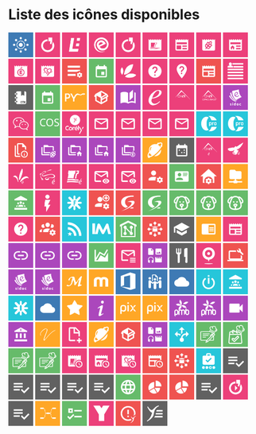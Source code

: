 # Liste des icônes disponibles

<img src="./icons/AccesOAE_RECIA.svg" alt="AccesOAE_RECIA" title="AccesOAE_RECIA" width="50" height="50" >
<img src="./icons/accueil-cfa.svg" alt="accueil-cfa" title="accueil-cfa" width="50" height="50" >
<img src="./icons/accueil-clg28.svg" alt="accueil-clg28" title="accueil-clg28" width="50" height="50" >
<img src="./icons/accueil-clg37.svg" alt="accueil-clg37" title="accueil-clg37" width="50" height="50" >
<img src="./icons/accueil-lycees.svg" alt="accueil-lycees" title="accueil-lycees" width="50" height="50" >
<img src="./icons/ActualitesCD37.svg" alt="ActualitesCD37" title="ActualitesCD37" width="50" height="50" >
<img src="./icons/ActualitesCollectivite.svg" alt="ActualitesCollectivite" title="ActualitesCollectivite" width="50" height="50" >
<img src="./icons/ActualitesDRAAF.svg" alt="ActualitesDRAAF" title="ActualitesDRAAF" width="50" height="50" >
<img src="./icons/ActualitesEtab.svg" alt="ActualitesEtab" title="ActualitesEtab" width="50" height="50" >
<img src="./icons/ActualitesRectorat.svg" alt="ActualitesRectorat" title="ActualitesRectorat" width="50" height="50" >
<img src="./icons/ActualitesRegion.svg" alt="ActualitesRegion" title="ActualitesRegion" width="50" height="50" >
<img src="./icons/AdminListesDiffusion.svg" alt="AdminListesDiffusion" title="AdminListesDiffusion" width="50" height="50" >
<img src="./icons/AgendaKronolith.svg" alt="AgendaKronolith" title="AgendaKronolith" width="50" height="50" >
<img src="./icons/agrilocal18.svg" alt="agrilocal18" title="agrilocal18" width="50" height="50" >
<img src="./icons/AidePortailENT.svg" alt="AidePortailENT" title="AidePortailENT" width="50" height="50" >
<img src="./icons/aidesInfosCFA.svg" alt="aidesInfosCFA" title="aidesInfosCFA" width="50" height="50" >
<img src="./icons/AnnoncesRECIA.svg" alt="AnnoncesRECIA" title="AnnoncesRECIA" width="50" height="50" >
<img src="./icons/annuaire.svg" alt="annuaire" title="annuaire" width="50" height="50" >
<img src="./icons/CahierTexte.svg" alt="CahierTexte" title="CahierTexte" width="50" height="50" >
<img src="./icons/calendar.svg" alt="calendar" title="calendar" width="50" height="50" >
<img src="./icons/CAPYTALE.svg" alt="CAPYTALE" title="CAPYTALE" width="50" height="50" >
<img src="./icons/Catalogue_OPSI.svg" alt="Catalogue_OPSI" title="Catalogue_OPSI" width="50" height="50" >
<img src="./icons/catalogueRessources.svg" alt="catalogueRessources" title="catalogueRessources" width="50" height="50" >
<img src="./icons/CD18extranet.svg" alt="CD18extranet" title="CD18extranet" width="50" height="50" >
<img src="./icons/CD18outilsAgents.svg" alt="CD18outilsAgents" title="CD18outilsAgents" width="50" height="50" >
<img src="./icons/CD18PortailUsager.svg" alt="CD18PortailUsager" title="CD18PortailUsager" width="50" height="50" >
<img src="./icons/CDITheresePlaniol.svg" alt="CDITheresePlaniol" title="CDITheresePlaniol" width="50" height="50" >
<img src="./icons/chat.svg" alt="chat" title="chat" width="50" height="50" >
<img src="./icons/COS.svg" alt="COS" title="COS" width="50" height="50" >
<img src="./icons/Corely.svg" alt="Corely" title="Corely" width="50" height="50" >
<img src="./icons/CourrielAcademique.svg" alt="CourrielAcademique" title="CourrielAcademique" width="50" height="50" >
<img src="./icons/CourrielEducagri.svg" alt="CourrielEducagri" title="CourrielEducagri" width="50" height="50" >
<img src="./icons/CourrielEleves.svg" alt="CourrielEleves" title="CourrielEleves" width="50" height="50" >
<img src="./icons/CourrielRECIA.svg" alt="CourrielRECIA" title="CourrielRECIA" width="50" height="50" >
<img src="./icons/CPRO-STI.svg" alt="CPRO-STI" title="CPRO-STI" width="50" height="50" >
<img src="./icons/CPRO.svg" alt="CPRO" title="CPRO" width="50" height="50" >
<img src="./icons/DocENT.svg" alt="DocENT" title="DocENT" width="50" height="50" >
<img src="./icons/DocumentsDRAAF.svg" alt="DocumentsDRAAF" title="DocumentsDRAAF" width="50" height="50" >
<img src="./icons/DocumentsEtab.svg" alt="DocumentsEtab" title="DocumentsEtab" width="50" height="50" >
<img src="./icons/DocumentsCollectivite.svg" alt="DocumentsCollectivite" title="DocumentsCollectivite" width="50" height="50" >
<img src="./icons/DocumentsRectorat.svg" alt="DocumentsRectorat" title="DocumentsRectorat" width="50" height="50" >
<img src="./icons/EchoSpheres.svg" alt="EchoSpheres" title="EchoSpheres" width="50" height="50" >
<img src="./icons/EDT.svg" alt="EDT" title="EDT" width="50" height="50" >
<img src="./icons/EducationCher.svg" alt="EducationCher" title="EducationCher" width="50" height="50" >
<img src="./icons/EducationIndre.svg" alt="EducationIndre" title="EducationIndre" width="50" height="50" >
<img src="./icons/EducationLoiret.svg" alt="EducationLoiret" title="EducationLoiret" width="50" height="50" >
<img src="./icons/EducationLoirEtCher.svg" alt="EducationLoirEtCher" title="EducationLoirEtCher" width="50" height="50" >
<img src="./icons/EducationTouraine.svg" alt="EducationTouraine" title="EducationTouraine" width="50" height="50" >
<img src="./icons/email-preview-clg37.svg" alt="email-preview-clg37" title="email-preview-clg37" width="50" height="50" >
<img src="./icons/email-preview-netocentre.svg" alt="email-preview-netocentre" title="email-preview-netocentre" width="50" height="50" >
<img src="./icons/ESCO-GLC.svg" alt="ESCO-GLC" title="ESCO-GLC" width="50" height="50" >
<img src="./icons/ESCO-MCE.svg" alt="ESCO-MCE" title="ESCO-MCE" width="50" height="50" >
<img src="./icons/ESCO-ParamEtab.svg" alt="ESCO-ParamEtab" title="ESCO-ParamEtab" width="50" height="50" >
<img src="./icons/esup-filemanager.svg" alt="esup-filemanager" title="esup-filemanager" width="50" height="50" >
<img src="./icons/eurecia.svg" alt="eurecia" title="eurecia" width="50" height="50" >
<img src="./icons/FlashInfoEtab.svg" alt="FlashInfoEtab" title="FlashInfoEtab" width="50" height="50" >
<img src="./icons/Folios.svg" alt="Folios" title="Folios" width="50" height="50" >
<img src="./icons/GLC.svg" alt="GLC" title="GLC" width="50" height="50" >
<img src="./icons/glpi.svg" alt="glpi" title="glpi" width="50" height="50" >
<img src="./icons/GLPI.svg" alt="GLPI" title="GLPI" width="50" height="50" >
<img src="./icons/GRR2_CFA.svg" alt="GRR2_CFA" title="GRR2_CFA" width="50" height="50" >
<img src="./icons/GRR2_netocentre.svg" alt="GRR2_netocentre" title="GRR2_netocentre" width="50" height="50" >
<img src="./icons/GRR_JCoeurEleves.svg" alt="GRR_JCoeurEleves" title="GRR_JCoeurEleves" width="50" height="50" >
<img src="./icons/HelpInfo.svg" alt="HelpInfo" title="HelpInfo" width="50" height="50" >
<img src="./icons/I2Grouper-UI.svg" alt="I2Grouper-UI" title="I2Grouper-UI" width="50" height="50" >
<img src="./icons/infosEtoile.svg" alt="infosEtoile" title="infosEtoile" width="50" height="50" >
<img src="./icons/InstantsMetiers.svg" alt="InstantsMetiers" title="InstantsMetiers" width="50" height="50" >
<img src="./icons/Intranet.svg" alt="Intranet" title="Intranet" width="50" height="50" >
<img src="./icons/ITSM.svg" alt="ITSM" title="ITSM" width="50" height="50" >
<img src="./icons/ItsTours_VieEtudiante.svg" alt="ItsTours_VieEtudiante" title="ItsTours_VieEtudiante" width="50" height="50" >
<img src="./icons/LEA.svg" alt="LEA" title="LEA" width="50" height="50" >
<img src="./icons/LettreActualites.svg" alt="LettreActualites" title="LettreActualites" width="50" height="50" >
<img src="./icons/LiensEdutiles.svg" alt="LiensEdutiles" title="LiensEdutiles" width="50" height="50" >
<img src="./icons/LiensUtilAgri.svg" alt="LiensUtilAgri" title="LiensUtilAgri" width="50" height="50" >
<img src="./icons/liensUtilesCFA.svg" alt="liensUtilesCFA" title="liensUtilesCFA" width="50" height="50" >
<img src="./icons/Limesurvey.svg" alt="Limesurvey" title="Limesurvey" width="50" height="50" >
<img src="./icons/ListesDiffusion.svg" alt="ListesDiffusion" title="ListesDiffusion" width="50" height="50" >
<img src="./icons/Mediacentre.svg" alt="Mediacentre" title="Mediacentre" width="50" height="50" >
<img src="./icons/menuCantine.svg" alt="menuCantine" title="menuCantine" width="50" height="50" >
<img src="./icons/MessageAccueilWoC.svg" alt="MessageAccueilWoC" title="MessageAccueilWoC" width="50" height="50" >
<img src="./icons/MILycees.svg" alt="MILycees" title="MILycees" width="50" height="50" >
<img src="./icons/MonCDIPLCourier.svg" alt="MonCDIPLCourier" title="MonCDIPLCourier" width="50" height="50" >
<img src="./icons/MonCDI.svg" alt="MonCDI" title="MonCDI" width="50" height="50" >
<img src="./icons/MonDesk.svg" alt="MonDesk" title="MonDesk" width="50" height="50" >
<img src="./icons/MoodleMu.svg" alt="MoodleMu" title="MoodleMu" width="50" height="50" >
<img src="./icons/MSOffice.svg" alt="MSOffice" title="MSOffice" width="50" height="50" >
<img src="./icons/MyPads.svg" alt="MyPads" title="MyPads" width="50" height="50" >
<img src="./icons/Nextcloud.svg" alt="Nextcloud" title="Nextcloud" width="50" height="50" >
<img src="./icons/OBII.svg" alt="OBII" title="OBII" width="50" height="50" >
<img src="./icons/OffresStages45.svg" alt="OffresStages45" title="OffresStages45" width="50" height="50" >
<img src="./icons/OnisepServices.svg" alt="OnisepServices" title="OnisepServices" width="50" height="50" >
<img src="./icons/OwnCloud_RECIA.svg" alt="OwnCloud_RECIA" title="OwnCloud_RECIA" width="50" height="50" >
<img src="./icons/pearltrees.svg" alt="pearltrees" title="pearltrees" width="50" height="50" >
<img src="./icons/PIA.svg" alt="PIA" title="PIA" width="50" height="50" >
<img src="./icons/pix-externe.svg" alt="pix-externe" title="pix-externe" width="50" height="50" >
<img src="./icons/pix.svg" alt="pix" title="pix" width="50" height="50" >
<img src="./icons/PMB_LesCharmilles.svg" alt="PMB_LesCharmilles" title="PMB_LesCharmilles" width="50" height="50" >
<img src="./icons/PMB.svg" alt="PMB" title="PMB" width="50" height="50" >
<img src="./icons/pod.svg" alt="pod" title="pod" width="50" height="50" >
<img src="./icons/PortailArenA.svg" alt="PortailArenA" title="PortailArenA" width="50" height="50" >
<img src="./icons/projetVoltaire-ITSTours.svg" alt="projetVoltaire-ITSTours" title="projetVoltaire-ITSTours" width="50" height="50" >
<img src="./icons/PublicationContenus.svg" alt="PublicationContenus" title="PublicationContenus" width="50" height="50" >
<img src="./icons/Pydio36.svg" alt="Pydio36" title="Pydio36" width="50" height="50" >
<img src="./icons/referentielLogicielsColleges.svg" alt="referentielLogicielsColleges" title="referentielLogicielsColleges" width="50" height="50" >
<img src="./icons/RessourcesNumeriques.svg" alt="RessourcesNumeriques" title="RessourcesNumeriques" width="50" height="50" >
<img src="./icons/RessourcesOrientationLycees.svg" alt="RessourcesOrientationLycees" title="RessourcesOrientationLycees" width="50" height="50" >
<img src="./icons/RestoGest.svg" alt="RestoGest" title="RestoGest" width="50" height="50" >
<img src="./icons/RestoResa.svg" alt="RestoResa" title="RestoResa" width="50" height="50" >
<img src="./icons/RestoSuiviTarif.svg" alt="RestoSuiviTarif" title="RestoSuiviTarif" width="50" height="50" >
<img src="./icons/RestoTarif.svg" alt="RestoTarif" title="RestoTarif" width="50" height="50" >
<img src="./icons/ResumeActualitesCD37.svg" alt="ResumeActualitesCD37" title="ResumeActualitesCD37" width="50" height="50" >
<img src="./icons/ResumeActualitesEtab.svg" alt="ResumeActualitesEtab" title="ResumeActualitesEtab" width="50" height="50" >
<img src="./icons/ResumeActualitesRegion.svg" alt="ResumeActualitesRegion" title="ResumeActualitesRegion" width="50" height="50" >
<img src="./icons/ResumeInfosENT.svg" alt="ResumeInfosENT" title="ResumeInfosENT" width="50" height="50" >
<img src="./icons/RTX.svg" alt="RTX" title="RTX" width="50" height="50" >
<img src="./icons/SACoche.svg" alt="SACoche" title="SACoche" width="50" height="50" >
<img src="./icons/SconetNotes_chefetab.svg" alt="SconetNotes_chefetab" title="SconetNotes_chefetab" width="50" height="50" >
<img src="./icons/SconetNotes_peda.svg" alt="SconetNotes_peda" title="SconetNotes_peda" width="50" height="50" >
<img src="./icons/SconetNotes.svg" alt="SconetNotes" title="SconetNotes" width="50" height="50" >
<img src="./icons/SconetNotes_viesco.svg" alt="SconetNotes_viesco" title="SconetNotes_viesco" width="50" height="50" >
<img src="./icons/SiecleVieScolaire.svg" alt="SiecleVieScolaire" title="SiecleVieScolaire" width="50" height="50" >
<img src="./icons/SiteEtablissement.svg" alt="SiteEtablissement" title="SiteEtablissement" width="50" height="50" >
<img src="./icons/Statistiques_CFA.svg" alt="Statistiques_CFA" title="Statistiques_CFA" width="50" height="50" >
<img src="./icons/Statistiques.svg" alt="Statistiques" title="Statistiques" width="50" height="50" >
<img src="./icons/Teleservices.svg" alt="Teleservices" title="Teleservices" width="50" height="50" >
<img src="./icons/VideoNOCWPP.svg" alt="VideoNOCWPP" title="VideoNOCWPP" width="50" height="50" >
<img src="./icons/VieScolaire.svg" alt="VieScolaire" title="VieScolaire" width="50" height="50" >
<img src="./icons/WiseMapping.svg" alt="WiseMapping" title="WiseMapping" width="50" height="50" >
<img src="./icons/Yakforms.svg" alt="Yakforms" title="Yakforms" width="50" height="50" >
<img src="./icons/YEPS.svg" alt="YEPS" title="YEPS" width="50" height="50" >
<img src="./icons/YmagLog.svg" alt="YmagLog" title="YmagLog" width="50" height="50" >
<img src="./icons/Ypareo.svg" alt="Ypareo" title="Ypareo" width="50" height="50" >
